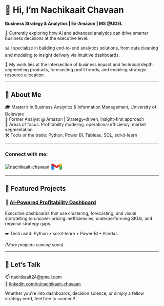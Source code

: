 # 👋 Hi, I’m Nachikaait Chavaan  
**Business Strategy & Analytics | Ex-Amazon | MS @UDEL**

🔭 Currently exploring how AI and advanced analytics can drive smarter business decisions at the executive level.

📊 I specialize in building end-to-end analytics solutions, from data cleaning and modeling to insight delivery via intuitive dashboards.

🧠 My work lies at the intersection of business impact and technical depth: segmenting products, forecasting profit trends, and enabling strategic resource allocation.

---

## 💼 About Me

🎓 Master’s in Business Analytics & Information Management, University of Delaware  
🏢 Former Analyst @ Amazon | Strategy-driven, insight-first approach  
🧩 Areas of focus: Profitability modeling, operational efficiency, market segmentation  
🛠️ Tools of the trade: Python, Power BI, Tableau, SQL, scikit-learn

---

<h3 align="left">Connect with me:</h3>
<p align="left">
<a href="https://linkedin.com/in/nachikaait-chavaan" target="blank"><img align="center" src="https://raw.githubusercontent.com/rahuldkjain/github-profile-readme-generator/master/src/images/icons/Social/linked-in-alt.svg" alt="nachikaait-chavaan" height="30" width="40" /></a>
<a href="mailto:nachikaait24@gmail.com" target="_blank">
  <img align="center" src="https://raw.githubusercontent.com/rahuldkjain/github-profile-readme-generator/master/src/images/icons/Social/gmail.svg" alt="gmail" height="30" width="40" />
</a>
</p>

---

## 🚀 Featured Projects

### 🔹 [AI-Powered Profitability Dashboard](https://github.com/Nachikaait-Chavaan/ai-retail-profitability-dashboard)  
Executive dashboards that use clustering, forecasting, and visual storytelling to uncover pricing inefficiencies, underperforming SKUs, and regional strategy gaps.  

➡️ Tech used: Python • scikit-learn • Power BI • Pandas

_(More projects coming soon)_

---

## 💬 Let’s Talk

📫 [nachikaait24@gmail.com](mailto:nachikaait24@gmail.com)  
🔗 [linkedin.com/in/nachikaait-chavaan](https://linkedin.com/in/nachikaait-chavaan)

Whether you're into dashboards, decision science, or simply a fellow strategy nerd, feel free to connect!

